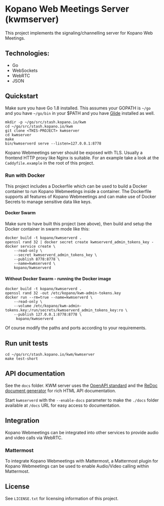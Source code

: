 # Kopano Web Meetings Server (kwmserver)

This project implements the signaling/channelling server for Kopano
Web Meetings.

## Technologies:
  - Go
  - WebSockets
  - WebRTC
  - JSON

## Quickstart

Make sure you have Go 1.8 installed. This assumes your GOPATH is `~/go` and
you have `~/go/bin` in your $PATH and you have [Glide](https://github.com/Masterminds/glide)
installed as well.

```
mkdir -p ~/go/src/stash.kopano.io/kwm
cd ~/go/src/stash.kopano.io/kwm
git clone <THIS-PROJECT> kwmserver
cd kwmserver
make
bin/kwmserverd serve --listen=127.0.0.1:8778
```

Kopano Webmeetings server should be exposed with TLS. Usually a frontend HTTP
proxy like Nginx is suitable. For an example take a look at the `Caddyfile.example`
in the root of this project.

### Run with Docker

This project includes a Dockerfile which can be used to build a Docker container
to run Kopano Webmeetings inside a container. The Dockerfile supports all features
of Kopano Webmeetings and can make use of Docker Secrets to manage sensitive
data like keys.

#### Docker Swarm

Make sure to have built this project (see above), then build and setup the Docker
container in swarm mode like this:

```
docker build -t kopano/kwmserverd .
openssl rand 32 | docker secret create kwmserverd_admin_tokens_key -
docker service create \
	--read-only \
	--secret kwmserverd_admin_tokens_key \
	--publish 8778:8778 \
	--name=kwmserverd \
	kopano/kwmserverd
```

#### Without Docker Swarm - running the Docker image

```
docker build -t kopano/kwmserverd .
openssl rand 32 -out /etc/kopano/kwm-admin-tokens.key
docker run --rm=true --name=kwmserverd \
	--read-only \
	--volume /etc/kopano/kwm-admin-tokens.key:/run/secrets/kwmserverd_admin_tokens_key:ro \
	--publish 127.0.0.1:8778:8778 \
	 kopano/kwmserverd
```

Of course modify the paths and ports according to your requirements.

## Run unit tests

```
cd ~/go/src/stash.kopano.io/kwm/kwmserver
make test-short
```

## API documentation

See the `docs` folder. KWM server uses  the [OpenAPI standard](https://openapis.org/) and
the [ReDoc document generator](https://github.com/Rebilly/ReDoc) for rich HTML
API documentation.

Start `kwmserverd` with the `--enable-docs` parameter to make the `./docs` folder
available at `/docs` URL for easy access to documentation.

## Integration

Kopano Webmeetings can be integrated into other services to provide audio and
video calls via WebRTC.

### Mattermost

To integrate Kopano Webmeetings with Mattermost, a Mattermost plugin for
Kopano Webmeetings can be used to enable Audio/Video calling within Mattermost.

## License

See `LICENSE.txt` for licensing information of this project.
